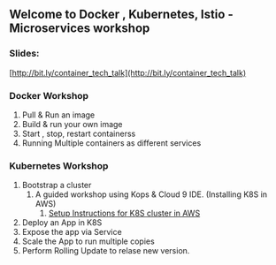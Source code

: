 ## Welcome to Docker , Kubernetes, Istio - Microservices workshop

### Slides:
[http://bit.ly/container_tech_talk](http://bit.ly/container_tech_talk)

### Docker Workshop
1. Pull & Run an image
2. Build & run your own image
3. Start , stop, restart containerss
4. Running Multiple containers as different services

### Kubernetes Workshop
1. Bootstrap a cluster
    1. A guided workshop using Kops & Cloud 9 IDE. (Installing K8S in AWS)
        1. [Setup Instructions for K8S cluster in AWS](./setup.md)
2. Deploy an App in K8S
3. Expose the app via Service
4. Scale the App to run multiple copies 
5. Perform Rolling Update to relase new version.